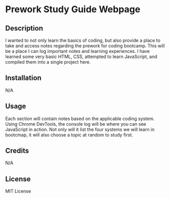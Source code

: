 # Prework Study Guide Webpage

## Description

I wanted to not only learn the basics of coding, but also provide a place to take and access notes regarding the prework for coding bootcamp.
This will be a place I can log important notes and learning experiences.
I have learned some very basic HTML, CSS, attempted to learn JavaScript, and compiled them into a single project here.

## Installation

N/A

## Usage

Each section will contain notes based on the applicable coding system. Using Chrome DevTools, the console log will be where you can see JavaScript in action. Not only will it list the four systems we will learn in bootcmap, it will also choose a topic at random to study first.

## Credits

N/A

## License

MIT License

